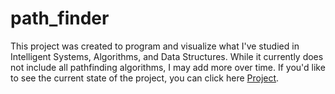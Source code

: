 # path_finder

This project was created to program and visualize what I've studied in Intelligent Systems, Algorithms, and Data Structures. While it currently does not include all pathfinding algorithms, I may add more over time. If you'd like to see the current state of the project, you can click here [Project](https://oniryu95.github.io/path_finder_web/). 
